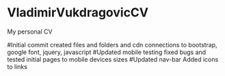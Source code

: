 # VladimirVukdragovicCV
My personal CV

#Initial commit
created files and folders and cdn connections to bootstrap, google font, jquery, javascript
#Updated mobile testing
fixed bugs and tested initial pages to mobile devices sizes
#Updated nav-bar 
Added icons to links